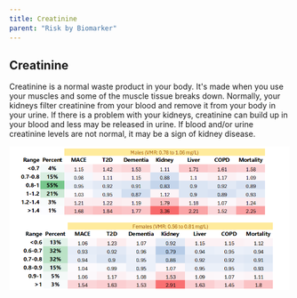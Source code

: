 ```yaml
---
title: Creatinine
parent: "Risk by Biomarker"
---
```



## Creatinine


Creatinine is a normal waste product in your body. It's made when you use your muscles and some of the muscle tissue breaks down. Normally, your kidneys filter creatinine from your blood and remove it from your body in your urine. If there is a problem with your kidneys, creatinine can build up in your blood and less may be released in urine. If blood and/or urine creatinine levels are not normal, it may be a sign of kidney disease.


![Creatininerr](/assets/images/rr_creatinine.png)




